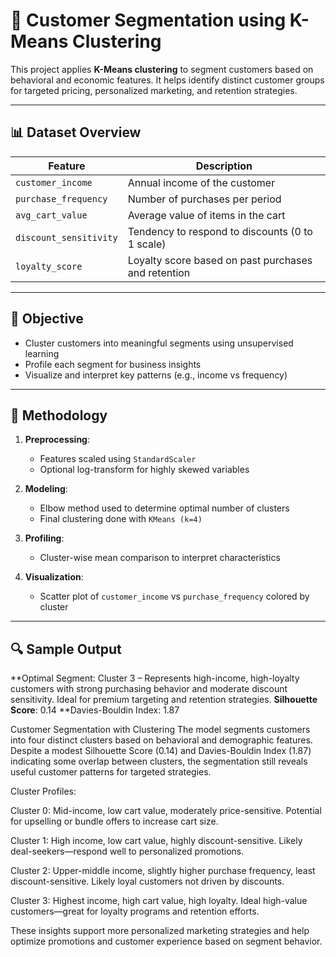 # 👥 Customer Segmentation using K-Means Clustering

This project applies **K-Means clustering** to segment customers based on behavioral and economic features. It helps identify distinct customer groups for targeted pricing, personalized marketing, and retention strategies.

---

## 📊 Dataset Overview

| Feature               | Description                                             |
|------------------------|---------------------------------------------------------|
| `customer_income`      | Annual income of the customer                           |
| `purchase_frequency`   | Number of purchases per period                          |
| `avg_cart_value`       | Average value of items in the cart                      |
| `discount_sensitivity` | Tendency to respond to discounts (0 to 1 scale)         |
| `loyalty_score`        | Loyalty score based on past purchases and retention     |

---

## 🎯 Objective

- Cluster customers into meaningful segments using unsupervised learning
- Profile each segment for business insights
- Visualize and interpret key patterns (e.g., income vs frequency)

---

## 🔧 Methodology

1. **Preprocessing**:
   - Features scaled using `StandardScaler`
   - Optional log-transform for highly skewed variables

2. **Modeling**:
   - Elbow method used to determine optimal number of clusters
   - Final clustering done with `KMeans (k=4)`

3. **Profiling**:
   - Cluster-wise mean comparison to interpret characteristics

4. **Visualization**:
   - Scatter plot of `customer_income` vs `purchase_frequency` colored by cluster

---

## 🔍 Sample Output

**Optimal Segment: Cluster 3 – Represents high-income, high-loyalty customers with strong purchasing behavior and moderate discount sensitivity. Ideal for premium targeting and retention strategies.
**Silhouette Score**: 0.14
**Davies-Bouldin Index: 1.87

Customer Segmentation with Clustering
The model segments customers into four distinct clusters based on behavioral and demographic features. Despite a modest Silhouette Score (0.14) and Davies-Bouldin Index (1.87) indicating some overlap between clusters, the segmentation still reveals useful customer patterns for targeted strategies.

Cluster Profiles:

Cluster 0: Mid-income, low cart value, moderately price-sensitive. Potential for upselling or bundle offers to increase cart size.

Cluster 1: High income, low cart value, highly discount-sensitive. Likely deal-seekers—respond well to personalized promotions.

Cluster 2: Upper-middle income, slightly higher purchase frequency, least discount-sensitive. Likely loyal customers not driven by discounts.

Cluster 3: Highest income, high cart value, high loyalty. Ideal high-value customers—great for loyalty programs and retention efforts.

These insights support more personalized marketing strategies and help optimize promotions and customer experience based on segment behavior.
